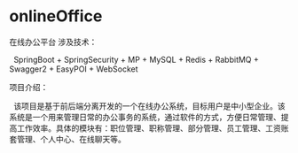 # onlineOffice
在线办公平台
涉及技术：

  SpringBoot + SpringSecurity + MP + MySQL + Redis + RabbitMQ + Swagger2 + EasyPOI + WebSocket

项目介绍：

  该项目是基于前后端分离开发的一个在线办公系统，目标用户是中小型企业。该系统是一个用来管理日常的办公事务的系统，通过软件的方式，方便日常管理、提高工作效率。具体的模块有：职位管理、职称管理、部分管理、员工管理、工资账套管理、个人中心、在线聊天等。
